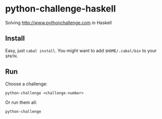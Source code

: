 python-challenge-haskell
========================

Solving http://www.pythonchallenge.com in Haskell

Install
-------

Easy, just `cabal install`.  You might want to add `$HOME/.cabal/bin` to your `$PATH`.

Run
---

Choose a challenge:

    python-challenge <challenge-number>

Or run them all:

    python-challenge
